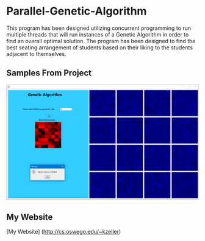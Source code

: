 # Parallel-Genetic-Algorithm
This program has been designed utilizing concurrent programming to run multiple threads that will run instances of a Genetic Algorithm in order to find an overall optimal solution. The program has been designed to find the best seating arrangement of students based on their liking to the students adjacent to themselves.

## Samples From Project
![Visual of the GUI](./Visuals/GUI.png)

## My Website
[My Website]
(http://cs.oswego.edu/~kzeller)